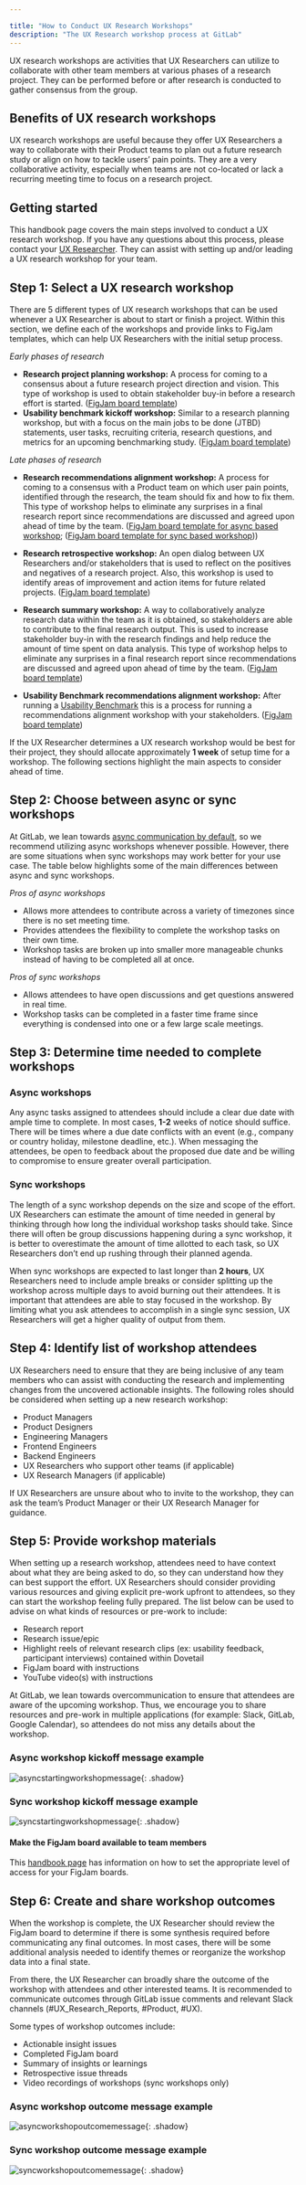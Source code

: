 ```yaml
---

title: "How to Conduct UX Research Workshops"
description: "The UX Research workshop process at GitLab"
---
```








UX research workshops are activities that UX Researchers can utilize to collaborate with other team members at various phases of a research project. They can be performed before or after research is conducted to gather consensus from the group.

## Benefits of UX research workshops

UX research workshops are useful because they offer UX Researchers a way to collaborate with their Product teams to plan out a future research study or align on how to tackle users’ pain points. They are a very collaborative activity, especially when teams are not co-located or lack a recurring meeting time to focus on a research project.

## Getting started

This handbook page covers the main steps involved to conduct a UX research workshop. If you have any questions about this process, please contact your [UX Researcher](/handbook/product/ux/ux-research/how-uxr-team-operates/#how-ux-researchers-are-assigned). They can assist with setting up and/or leading a UX research workshop for your team.

## Step 1: Select a UX research workshop

There are 5 different types of UX research workshops that can be used whenever a UX Researcher is about to start or finish a project. Within this section, we define each of the workshops and provide links to FigJam templates, which can help UX Researchers with the initial setup process.

*Early phases of research*
- **Research project planning workshop:** A process for coming to a consensus about a future research project direction and vision. This type of workshop is used to obtain stakeholder buy-in before a research effort is started. ([FigJam board template](https://www.figma.com/file/xrI7hK8PrX8z5NgaTZnRbI/Research-Project-Planning-Workshop-Template?type=whiteboard&node-id=0-1&t=iGsKsCszM2IkhEBQ-0))
- **Usability benchmark kickoff workshop:** Similar to a research planning workshop, but with a focus on the main jobs to be done (JTBD) statements, user tasks, recruiting criteria, research questions, and metrics for an upcoming benchmarking study. ([FigJam board template](https://www.figma.com/file/qB8dve7WnicflTG8UTykp5/Usability-Benchmarking-Kickoff-Workshop?type=whiteboard&node-id=0-1&t=xwLSPezaqJXQLMOB-0))

*Late phases of research*
- **Research recommendations alignment workshop:** A process for coming to a consensus with a Product team on which user pain points, identified through the research, the team should fix and how to fix them. This type of workshop helps to eliminate any surprises in a final research report since recommendations are discussed and agreed upon ahead of time by the team. ([FigJam board template for async based workshop](https://www.figma.com/file/a21e4ULruQzsO4fyhZaQuU/Recommendations-Alignment-Workshop-Template?type=whiteboard&node-id=0-1&t=BPMkNjhREFLGyYzS-0); ([FigJam board template for sync based workshop](https://www.figma.com/file/bNZAvYidhtMXJUFl7PeO88/Recommendations-Alignment-Workshop-(Sync-based)-Template?type=whiteboard&node-id=0-1&t=SttgOyzOTq40QJpg-0)))
- **Research retrospective workshop:** An open dialog between UX Researchers and/or stakeholders that is used to reflect on the positives and negatives of a research project. Also, this workshop is used to identify areas of improvement and action items for future related projects. ([FigJam board template](https://www.figma.com/file/UwcCFflMdTKU9yuODH14Vm/Research-Retrospective-Workshop-Template?type=whiteboard&node-id=0-1&t=R6aJN08Ek2aQOtTR-0))
- **Research summary workshop:** A way to collaboratively analyze research data within the team as it is obtained, so stakeholders are able to contribute to the final research output. This is used to increase stakeholder buy-in with the research findings and help reduce the amount of time spent on data analysis. This type of workshop helps to eliminate any surprises in a final research report since recommendations are discussed and agreed upon ahead of time by the team. ([FigJam board template](https://www.figma.com/file/7Hln5gBmLIGlpjKCwbV7Pf/Research-Summary-Workshop-Template?type=whiteboard&node-id=0-1&t=g90bNFAAgEeTBYxa-0))

- **Usability Benchmark recommendations alignment workshop:** After running a [Usability Benchmark](/handbook/product/ux/ux-research/usability-benchmarking/) this is a process for running a recommendations alignment workshop with your stakeholders. ([FigJam board template](https://www.figma.com/file/QQ30XlTxTSFx80lq8UpNDo/Usability-Benchmarking-Alignment-Template?type=whiteboard&node-id=0-1&t=IUk08tJPc7mocTdS-0))

If the UX Researcher determines a UX research workshop would be best for their project, they should allocate approximately **1 week** of setup time for a workshop. The following sections highlight the main aspects to consider ahead of time.

## Step 2: Choose between async or sync workshops

At GitLab, we lean towards [async communication by default](/handbook/values/#bias-towards-asynchronous-communication), so we recommend utilizing async workshops whenever possible. However, there are some situations when sync workshops may work better for your use case. The table below highlights some of the main differences between async and sync workshops.

*Pros of async workshops*
- Allows more attendees to contribute across a variety of timezones since there is no set meeting time.
- Provides attendees the flexibility to complete the workshop tasks on their own time.
- Workshop tasks are broken up into smaller more manageable chunks instead of having to be completed all at once.

*Pros of sync workshops*
- Allows attendees to have open discussions and get questions answered in real time.
- Workshop tasks can be completed in a faster time frame since everything is condensed into one or a few large scale meetings.

## Step 3: Determine time needed to complete workshops

### Async workshops

Any async tasks assigned to attendees should include a clear due date with ample time to complete. In most cases, **1-2** weeks of notice should suffice. There will be times where a due date conflicts with an event (e.g., company or country holiday, milestone deadline, etc.). When messaging the attendees, be open to feedback about the proposed due date and be willing to compromise to ensure greater overall participation.

### Sync workshops

The length of a sync workshop depends on the size and scope of the effort. UX Researchers can estimate the amount of time needed in general by thinking through how long the individual workshop tasks should take. Since there will often be group discussions happening during a sync workshop, it is better to overestimate the amount of time allotted to each task, so UX Researchers don’t end up rushing through their planned agenda.

When sync workshops are expected to last longer than **2 hours**, UX Researchers need to include ample breaks or consider splitting up the workshop across multiple days to avoid burning out their attendees. It is important that attendees are able to stay focused in the workshop. By limiting what you ask attendees to accomplish in a single sync session, UX Researchers will get a higher quality of output from them.

## Step 4: Identify list of workshop attendees

UX Researchers need to ensure that they are being inclusive of any team members who can assist with conducting the research and implementing changes from the uncovered actionable insights. The following roles should be considered when setting up a new research workshop:
- Product Managers
- Product Designers
- Engineering Managers
- Frontend Engineers
- Backend Engineers
- UX Researchers who support other teams (if applicable)
- UX Research Managers (if applicable)

If UX Researchers are unsure about who to invite to the workshop, they can ask the team’s Product Manager or their UX Research Manager for guidance.

## Step 5: Provide workshop materials

When setting up a research workshop, attendees need to have context about what they are being asked to do, so they can understand how they can best support the effort. UX Researchers should consider providing various resources and giving explicit pre-work upfront to attendees, so they can start the workshop feeling fully prepared. The list below can be used to advise on what kinds of resources or pre-work to include:
- Research report
- Research issue/epic
- Highlight reels of relevant research clips (ex: usability feedback, participant interviews) contained within Dovetail
- FigJam board with instructions
- YouTube video(s) with instructions

At GitLab, we lean towards overcommunication to ensure that attendees are aware of the upcoming workshop. Thus, we encourage you to share resources and pre-work in multiple applications (for example: Slack, GitLab, Google Calendar), so attendees do not miss any details about the workshop.

### Async workshop kickoff message example

![asyncstartingworkshopmessage](/handbook/product/ux/ux-research/how-to-conduct-ux-research-workshops/asyncstartingworkshopmessage.png){: .shadow}

### Sync workshop kickoff message example

![syncstartingworkshopmessage](/handbook/product/ux/ux-research/how-to-conduct-ux-research-workshops/syncstartingworkshopmessage.png){: .shadow}

#### Make the FigJam board available to team members

This [handbook page](/handbook/product/ux/product-designer/#figma--figjam) has information on how to set the appropriate level of access for your FigJam boards.

## Step 6: Create and share workshop outcomes

When the workshop is complete, the UX Researcher should review the FigJam board to determine if there is some synthesis required before communicating any final outcomes. In most cases, there will be some additional analysis needed to identify themes or reorganize the workshop data into a final state.

From there, the UX Researcher can broadly share the outcome of the workshop with attendees and other interested teams. It is recommended to communicate outcomes through GitLab issue comments and relevant Slack channels (#UX_Research_Reports, #Product, #UX).

Some types of workshop outcomes include:
- Actionable insight issues
- Completed FigJam board
- Summary of insights or learnings
- Retrospective issue threads
- Video recordings of workshops (sync workshops only)

### Async workshop outcome message example

![asyncworkshopoutcomemessage](/handbook/product/ux/ux-research/how-to-conduct-ux-research-workshops/asyncworkshopoutcomemessage.png){: .shadow}

### Sync workshop outcome message example

![syncworkshopoutcomemessage](/handbook/product/ux/ux-research/how-to-conduct-ux-research-workshops/syncworkshopoutcomemessage.png){: .shadow}
